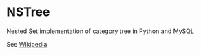 # NSTree
Nested Set implementation of category tree in Python and MySQL

See [Wikipedia](https://en.wikipedia.org/wiki/Nested_set_model)

